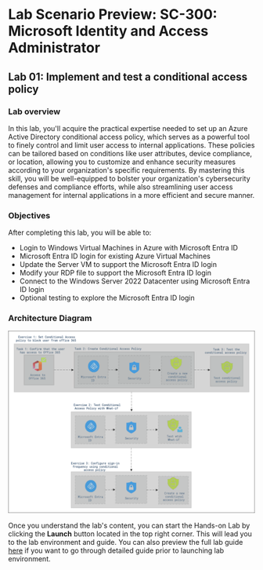 # Lab Scenario Preview: SC-300:  Microsoft Identity and Access Administrator

## Lab 01: Implement and test a conditional access policy

### Lab overview

In this lab, you'll acquire the practical expertise needed to set up an Azure Active Directory conditional access policy, which serves as a powerful tool to finely control and limit user access to internal applications. These policies can be tailored based on conditions like user attributes, device compliance, or location, allowing you to customize and enhance security measures according to your organization's specific requirements. By mastering this skill, you will be well-equipped to bolster your organization's cybersecurity defenses and compliance efforts, while also streamlining user access management for internal applications in a more efficient and secure manner.

### Objectives
  
After completing this lab, you will be able to:

- Login to Windows Virtual Machines in Azure with Microsoft Entra ID
- Microsoft Entra ID login for existing Azure Virtual Machines
- Update the Server VM to support the Microsoft Entra ID login
- Modify your RDP file to support the Microsoft Entra ID login
- Connect to the Windows Server 2022 Datacenter using Microsoft Entra ID login
- Optional testing to explore the Microsoft Entra ID login

### Architecture Diagram

![](media/lab13-arch.PNG)

Once you understand the lab's content, you can start the Hands-on Lab by clicking the **Launch** button located in the top right corner. This will lead you to the lab environment and guide. You can also preview the full lab guide [here](https://experience.cloudlabs.ai/#/labguidepreview/7cd3cb40-4729-4dc8-bf02-4c50ddd6f13a) if you want to go through detailed guide prior to launching lab environment.
